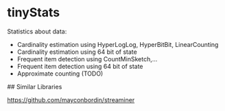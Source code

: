 # tinyStats

Statistics about data:

* Cardinality estimation using HyperLogLog, HyperBitBit, LinearCounting
* Cardinality estimation using 64 bit of state
* Frequent item detection using CountMinSketch,...
* Frequent item detection using 64 bit of state
* Approximate counting (TODO)

## Similar Libraries

https://github.com/mayconbordin/streaminer